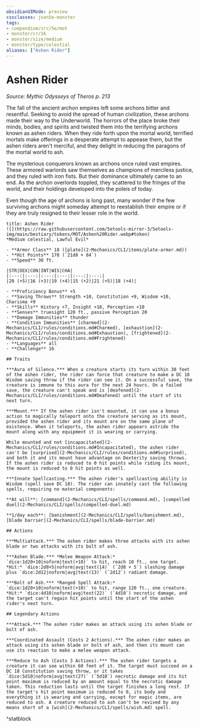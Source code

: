 ```yaml
---
obsidianUIMode: preview
cssclasses: json5e-monster
tags:
- compendium/src/5e/mot
- monster/cr/16
- monster/size/medium
- monster/type/celestial
aliases: ["Ashen Rider"]
---
```

# Ashen Rider
*Source: Mythic Odysseys of Theros p. 213*  

The fall of the ancient archon empires left some archons bitter and resentful. Seeking to avoid the spread of human civilization, these archons made their way to the Underworld. The horrors of the place broke their minds, bodies, and spirits and twisted them into the terrifying archons known as ashen riders. When they ride forth upon the mortal world, terrified mortals make offerings in a desperate attempt to appease them, but the ashen riders aren't merciful, and they delight in reducing the paragons of the mortal world to ash.

The mysterious conquerors known as archons once ruled vast empires. These armored warlords saw themselves as champions of merciless justice, and they ruled with iron fists. But their dominance ultimately came to an end. As the archon overlords toppled, they scattered to the fringes of the world, and their holdings developed into the poleis of today.

Even though the age of archons is long past, many wonder if the few surviving archons might someday attempt to reestablish their empire or if they are truly resigned to their lesser role in the world.

```ad-statblock
title: Ashen Rider
![](https://raw.githubusercontent.com/5etools-mirror-3/5etools-img/main/bestiary/tokens/MOT/Ashen%20Rider.webp#token)
*Medium celestial, Lawful Evil*

- **Armor Class** 18 ([plate](2-Mechanics/CLI/items/plate-armor.md))
- **Hit Points** 178 (`21d8 + 84`)
- **Speed** 30 ft.

|STR|DEX|CON|INT|WIS|CHA|
|:---:|:---:|:---:|:---:|:---:|:---:|
|20 (+5)|16 (+3)|19 (+4)|15 (+2)|21 (+5)|18 (+4)|

- **Proficiency Bonus** +5
- **Saving Throws** Strength +10, Constitution +9, Wisdom +10, Charisma +9
- **Skills** History +7, Insight +10, Perception +10
- **Senses** truesight 120 ft., passive Perception 20
- **Damage Immunities** thunder
- **Condition Immunities** [charmed](2-Mechanics/CLI/rules/conditions.md#Charmed), [exhaustion](2-Mechanics/CLI/rules/conditions.md#Exhaustion), [frightened](2-Mechanics/CLI/rules/conditions.md#Frightened)
- **Languages** all
- **Challenge** 16

## Traits

***Aura of Silence.*** When a creature starts its turn within 30 feet of the ashen rider, the rider can force that creature to make a DC 18 Wisdom saving throw if the rider can see it. On a successful save, the creature is immune to this aura for the next 24 hours. On a failed save, the creature can't speak and is [deafened](2-Mechanics/CLI/rules/conditions.md#Deafened) until the start of its next turn.

***Mount.*** If the ashen rider isn't mounted, it can use a bonus action to magically teleport onto the creature serving as its mount, provided the ashen rider and its mount are on the same plane of existence. When it teleports, the ashen rider appears astride the mount along with any equipment it is wearing or carrying.

While mounted and not [incapacitated](2-Mechanics/CLI/rules/conditions.md#Incapacitated), the ashen rider can't be [surprised](2-Mechanics/CLI/rules/conditions.md#Surprised), and both it and its mount have advantage on Dexterity saving throws. If the ashen rider is reduced to 0 hit points while riding its mount, the mount is reduced to 0 hit points as well.

***Innate Spellcasting.*** The ashen rider's spellcasting ability is Wisdom (spell save DC 18). The rider can innately cast the following spells, requiring no material components:

**At will**: [command](2-Mechanics/CLI/spells/command.md), [compelled duel](2-Mechanics/CLI/spells/compelled-duel.md)

**1/day each**: [banishment](2-Mechanics/CLI/spells/banishment.md), [blade barrier](2-Mechanics/CLI/spells/blade-barrier.md)

## Actions

***Multiattack.*** The ashen rider makes three attacks with its ashen blade or two attacks with its bolt of ash.

***Ashen Blade.*** *Melee Weapon Attack:* `dice:1d20+10|noform|text(+10)` to hit, reach 10 ft., one target. *Hit:* `dice:2d8+5|noform|avg|text(14)` (`2d8 + 5`) slashing damage plus `dice:2d12|noform|avg|text(13)` (`2d12`) radiant damage.

***Bolt of Ash.*** *Ranged Spell Attack:* `dice:1d20+10|noform|text(+10)` to hit, range 120 ft., one creature. *Hit:* `dice:4d10|noform|avg|text(22)` (`4d10`) necrotic damage, and the target can't regain hit points until the start of the ashen rider's next turn.

## Legendary Actions

***Attack.*** The ashen rider makes an attack using its ashen blade or bolt of ash.

***Coordinated Assault (Costs 2 Actions).*** The ashen rider makes an attack using its ashen blade or bolt of ash, and then its mount can use its reaction to make a melee weapon attack.

***Reduce to Ash (Costs 3 Actions).*** The ashen rider targets a creature it can see within 60 feet of it. The target must succeed on a DC 18 Constitution saving throw, or it takes `dice:5d10|noform|avg|text(27)` (`5d10`) necrotic damage and its hit point maximum is reduced by an amount equal to the necrotic damage taken. This reduction lasts until the target finishes a long rest. If the target's hit point maximum is reduced to 0, its body and everything it is wearing and carrying, except for magic items, are reduced to ash. A creature reduced to ash can't be revived by any means short of a [wish](2-Mechanics/CLI/spells/wish.md) spell.
```
^statblock